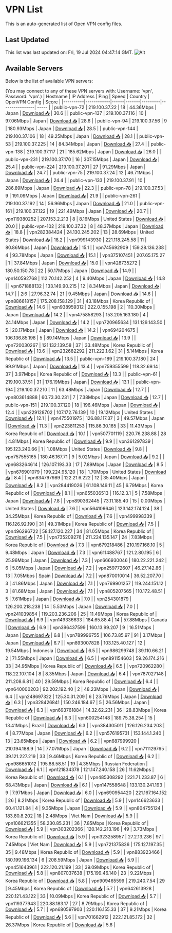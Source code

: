 # VPN List

This is an auto-generated list of Open VPN config files.

## Last Updated

This list was last updated on: Fri, 19 Jul 2024 04:47:14 GMT.
![Alt](https://repobeats.axiom.co/api/embed/186b98318ef1479477931607c1ad7d823f12451f.svg "Repobeats analytics image")

## Available Servers

Below is the list of available VPN servers:

(You may connect to any of these VPN servers with: Username: 'vpn', Password: 'vpn'.)
| Hostname | IP Address | Ping | Speed | Country | OpenVPN Config | Score |
|----------|------------|------|-------|---------|----------------| ----- |
| public-vpn-72 | 219.100.37.22 | 18 | 44.36Mbps | Japan | [Download 📥](./configs/server_0_JP.ovpn) | 30.6 |
| public-vpn-137 | 219.100.37.116 | 10 | 97.06Mbps | Japan | [Download 📥](./configs/server_1_JP.ovpn) | 28.6 |
| public-vpn-94 | 219.100.37.56 | 9 | 180.93Mbps | Japan | [Download 📥](./configs/server_2_JP.ovpn) | 28.5 |
| public-vpn-144 | 219.100.37.106 | 18 | 49.25Mbps | Japan | [Download 📥](./configs/server_3_JP.ovpn) | 28.1 |
| public-vpn-53 | 219.100.37.225 | 14 | 84.34Mbps | Japan | [Download 📥](./configs/server_4_JP.ovpn) | 27.4 |
| public-vpn-138 | 219.100.37.117 | 21 | 185.62Mbps | Japan | [Download 📥](./configs/server_5_JP.ovpn) | 26.0 |
| public-vpn-231 | 219.100.37.170 | 16 | 307.15Mbps | Japan | [Download 📥](./configs/server_6_JP.ovpn) | 25.4 |
| public-vpn-224 | 219.100.37.201 | 27 | 91.29Mbps | Japan | [Download 📥](./configs/server_7_JP.ovpn) | 24.7 |
| public-vpn-75 | 219.100.37.24 | 12 | 46.71Mbps | Japan | [Download 📥](./configs/server_8_JP.ovpn) | 24.4 |
| public-vpn-133 | 219.100.37.91 | 10 | 286.89Mbps | Japan | [Download 📥](./configs/server_9_JP.ovpn) | 22.3 |
| public-vpn-78 | 219.100.37.53 | 9 | 191.09Mbps | Japan | [Download 📥](./configs/server_10_JP.ovpn) | 21.9 |
| public-vpn-261 | 219.100.37.192 | 14 | 56.96Mbps | Japan | [Download 📥](./configs/server_11_JP.ovpn) | 21.0 |
| public-vpn-161 | 219.100.37.122 | 19 | 221.49Mbps | Japan | [Download 📥](./configs/server_12_JP.ovpn) | 20.7 |
| vpn119380252 | 207.153.2.213 | 8 | 8.16Mbps | United States | [Download 📥](./configs/server_13_US.ovpn) | 20.0 |
| public-vpn-102 | 219.100.37.32 | 8 | 48.37Mbps | Japan | [Download 📥](./configs/server_14_JP.ovpn) | 18.8 |
| vpn282384424 | 24.130.245.202 | 13 | 28.69Mbps | United States | [Download 📥](./configs/server_15_US.ovpn) | 18.2 |
| vpn999143930 | 221.118.245.58 | 11 | 80.86Mbps | Japan | [Download 📥](./configs/server_16_JP.ovpn) | 15.1 |
| vpn745692909 | 159.28.136.238 | 4 | 93.78Mbps | Japan | [Download 📥](./configs/server_17_JP.ovpn) | 15.1 |
| vpn375107451 | 207.65.175.27 | 1 | 37.84Mbps | Japan | [Download 📥](./configs/server_18_JP.ovpn) | 15.0 |
| vpn428735272 | 180.50.150.78 | 22 | 50.17Mbps | Japan | [Download 📥](./configs/server_19_JP.ovpn) | 14.9 |
| vpn140592768 | 112.70.142.252 | 4 | 9.40Mbps | Japan | [Download 📥](./configs/server_20_JP.ovpn) | 14.8 |
| vpn671888132 | 133.149.90.215 | 12 | 8.34Mbps | Japan | [Download 📥](./configs/server_21_JP.ovpn) | 14.7 |
| 2i6 | 27.96.32.74 | 21 | 9.45Mbps | Japan | [Download 📥](./configs/server_22_JP.ovpn) | 14.6 |
| vpn886618157 | 175.208.158.129 | 31 | 43.18Mbps | Korea Republic of | [Download 📥](./configs/server_23_KR.ovpn) | 14.6 |
| vpn938959312 | 222.0.155.198 | 2 | 110.30Mbps | Japan | [Download 📥](./configs/server_24_JP.ovpn) | 14.2 |
| vpn475858293 | 153.205.163.180 | 4 | 24.14Mbps | Japan | [Download 📥](./configs/server_25_JP.ovpn) | 14.2 |
| vpn720965634 | 131.129.143.50 | 5 | 20.17Mbps | Japan | [Download 📥](./configs/server_26_JP.ovpn) | 14.2 |
| vpn694204675 | 106.136.85.198 | 5 | 89.14Mbps | Japan | [Download 📥](./configs/server_27_JP.ovpn) | 13.9 |
| vpn720030267 | 121.132.139.58 | 37 | 33.48Mbps | Korea Republic of | [Download 📥](./configs/server_28_KR.ovpn) | 13.6 |
| vpn232682292 | 211.222.1.62 | 31 | 5.14Mbps | Korea Republic of | [Download 📥](./configs/server_29_KR.ovpn) | 13.5 |
| public-vpn-189 | 219.100.37.180 | 24 | 99.91Mbps | Japan | [Download 📥](./configs/server_30_JP.ovpn) | 13.4 |
| vpn759355599 | 118.32.69.14 | 37 | 3.97Mbps | Korea Republic of | [Download 📥](./configs/server_31_KR.ovpn) | 13.3 |
| public-vpn-61 | 219.100.37.51 | 31 | 176.19Mbps | Japan | [Download 📥](./configs/server_32_JP.ovpn) | 13.1 |
| public-vpn-194 | 219.100.37.210 | 11 | 63.48Mbps | Japan | [Download 📥](./configs/server_33_JP.ovpn) | 12.7 |
| vpn803614888 | 60.73.30.231 | 7 | 7.38Mbps | Japan | [Download 📥](./configs/server_34_JP.ovpn) | 12.7 |
| public-vpn-151 | 219.100.37.120 | 18 | 196.46Mbps | Japan | [Download 📥](./configs/server_35_JP.ovpn) | 12.4 |
| vpn229128702 | 107.172.76.139 | 10 | 19.12Mbps | United States | [Download 📥](./configs/server_36_US.ovpn) | 12.1 |
| vpn475501975 | 126.88.117.37 | 3 | 49.57Mbps | Japan | [Download 📥](./configs/server_37_JP.ovpn) | 11.3 |
| vpn223811253 | 115.86.30.165 | 33 | 11.43Mbps | Korea Republic of | [Download 📥](./configs/server_38_KR.ovpn) | 10.1 |
| vpn507701119 | 220.76.238.88 | 28 | 4.81Mbps | Korea Republic of | [Download 📥](./configs/server_39_KR.ovpn) | 9.9 |
| vpn361297839 | 195.123.240.66 | 1 | 1.08Mbps | United States | [Download 📥](./configs/server_40_US.ovpn) | 9.8 |
| vpn757555165 | 180.46.167.71 | 9 | 5.02Mbps | Japan | [Download 📥](./configs/server_41_JP.ovpn) | 9.2 |
| vpn683264614 | 126.107.193.33 | 17 | 7.89Mbps | Japan | [Download 📥](./configs/server_42_JP.ovpn) | 8.5 |
| vpn676901079 | 199.224.95.120 | 18 | 1.70Mbps | United States | [Download 📥](./configs/server_43_US.ovpn) | 8.4 |
| vpn834797989 | 122.21.6.222 | 12 | 35.40Mbps | Japan | [Download 📥](./configs/server_44_JP.ovpn) | 8.2 |
| vpn284419026 | 61.108.149.11 | 45 | 6.79Mbps | Korea Republic of | [Download 📥](./configs/server_45_KR.ovpn) | 8.1 |
| vpn655036513 | 116.12.3.1 | 5 | 7.58Mbps | Japan | [Download 📥](./configs/server_46_JP.ovpn) | 7.8 |
| vpn890362445 | 73.11.185.40 | 15 | 0.00Mbps | United States | [Download 📥](./configs/server_47_US.ovpn) | 7.6 |
| vpn564106646 | 123.142.174.124 | 38 | 34.25Mbps | Korea Republic of | [Download 📥](./configs/server_48_KR.ovpn) | 7.6 |
| vpn499998339 | 116.126.92.190 | 31 | 49.31Mbps | Korea Republic of | [Download 📥](./configs/server_49_KR.ovpn) | 7.5 |
| vpn496296722 | 58.127.120.227 | 34 | 81.05Mbps | Korea Republic of | [Download 📥](./configs/server_50_KR.ovpn) | 7.5 |
| vpn735209276 | 211.224.135.147 | 24 | 7.83Mbps | Korea Republic of | [Download 📥](./configs/server_51_KR.ovpn) | 7.3 |
| vpn679218486 | 210.197.168.10 | 5 | 9.48Mbps | Japan | [Download 📥](./configs/server_52_JP.ovpn) | 7.3 |
| vpn611488767 | 121.2.80.195 | 6 | 25.96Mbps | Japan | [Download 📥](./configs/server_53_JP.ovpn) | 7.3 |
| vpn666930046 | 180.22.221.242 | 6 | 5.05Mbps | Japan | [Download 📥](./configs/server_54_JP.ovpn) | 7.2 |
| vpn259772607 | 46.27.142.86 | 13 | 7.05Mbps | Spain | [Download 📥](./configs/server_55_ES.ovpn) | 7.2 |
| vpn870010014 | 36.52.207.70 | 3 | 41.86Mbps | Japan | [Download 📥](./configs/server_56_JP.ovpn) | 7.1 |
| vpn769901257 | 119.244.151.12 | 3 | 81.68Mbps | Japan | [Download 📥](./configs/server_57_JP.ovpn) | 7.1 |
| vpn805207565 | 110.172.48.51 | 5 | 7.61Mbps | Japan | [Download 📥](./configs/server_58_JP.ovpn) | 7.0 |
| vpn254301879 | 126.200.218.238 | 14 | 5.53Mbps | Japan | [Download 📥](./configs/server_59_JP.ovpn) | 7.0 |
| vpn241039854 | 119.203.236.206 | 25 | 11.49Mbps | Korea Republic of | [Download 📥](./configs/server_60_KR.ovpn) | 6.9 |
| vpn149336633 | 184.65.88.4 | 14 | 57.88Mbps | Canada | [Download 📥](./configs/server_61_CA.ovpn) | 6.9 |
| vpn396437599 | 160.13.99.207 | 9 | 16.51Mbps | Japan | [Download 📥](./configs/server_62_JP.ovpn) | 6.8 |
| vpn789996755 | 106.73.85.97 | 91 | 3.17Mbps | Japan | [Download 📥](./configs/server_63_JP.ovpn) | 6.7 |
| vpn893007828 | 103.125.40.127 | 12 | 19.54Mbps | Indonesia | [Download 📥](./configs/server_64_ID.ovpn) | 6.5 |
| vpn986299748 | 39.110.66.21 | 2 | 71.55Mbps | Japan | [Download 📥](./configs/server_65_JP.ovpn) | 6.5 |
| vpn891154603 | 59.26.174.216 | 33 | 34.95Mbps | Korea Republic of | [Download 📥](./configs/server_66_KR.ovpn) | 6.5 |
| vpn720962280 | 118.22.107.104 | 8 | 8.35Mbps | Japan | [Download 📥](./configs/server_67_JP.ovpn) | 6.4 |
| vpn787027148 | 211.208.6.81 | 40 | 29.59Mbps | Korea Republic of | [Download 📥](./configs/server_68_KR.ovpn) | 6.4 |
| vpn640000203 | 92.202.192.40 | 2 | 48.23Mbps | Japan | [Download 📥](./configs/server_69_JP.ovpn) | 6.4 |
| vpn248697322 | 125.30.31.209 | 6 | 23.76Mbps | Japan | [Download 📥](./configs/server_70_JP.ovpn) | 6.3 |
| vpn328426841 | 150.246.184.67 | 5 | 26.56Mbps | Japan | [Download 📥](./configs/server_71_JP.ovpn) | 6.3 |
| vpn693761884 | 14.32.62.231 | 36 | 28.83Mbps | Korea Republic of | [Download 📥](./configs/server_72_KR.ovpn) | 6.3 |
| vpn600254148 | 189.75.38.254 | 15 | 13.41Mbps | Brazil | [Download 📥](./configs/server_73_BR.ovpn) | 6.3 |
| vpn384305011 | 126.126.234.203 | 4 | 8.77Mbps | Japan | [Download 📥](./configs/server_74_JP.ovpn) | 6.2 |
| vpn576195731 | 153.144.1.240 | 13 | 23.65Mbps | Japan | [Download 📥](./configs/server_75_JP.ovpn) | 6.2 |
| vpn687999920 | 210.194.188.9 | 14 | 77.07Mbps | Japan | [Download 📥](./configs/server_76_JP.ovpn) | 6.2 |
| vpn711129765 | 39.121.227.219 | 33 | 9.46Mbps | Korea Republic of | [Download 📥](./configs/server_77_KR.ovpn) | 6.2 |
| vpn986651012 | 195.88.58.51 | 19 | 4.35Mbps | Russian Federation | [Download 📥](./configs/server_78_RU.ovpn) | 6.1 |
| vpn121834378 | 121.147.240.158 | 26 | 11.62Mbps | Korea Republic of | [Download 📥](./configs/server_79_KR.ovpn) | 6.1 |
| vpn485308292 | 221.71.233.87 | 6 | 68.43Mbps | Japan | [Download 📥](./configs/server_80_JP.ovpn) | 6.1 |
| vpn147558648 | 133.130.241.193 | 9 | 7.97Mbps | Japan | [Download 📥](./configs/server_81_JP.ovpn) | 6.0 |
| vpn690954420 | 221.167.164.152 | 26 | 8.21Mbps | Korea Republic of | [Download 📥](./configs/server_82_KR.ovpn) | 5.9 |
| vpn146623633 | 60.41.121.84 | 4 | 9.35Mbps | Japan | [Download 📥](./configs/server_83_JP.ovpn) | 5.9 |
| vpn804755124 | 183.80.8.202 | 18 | 2.48Mbps | Viet Nam | [Download 📥](./configs/server_84_VN.ovpn) | 5.9 |
| vpn106621355 | 58.230.85.231 | 36 | 7.85Mbps | Korea Republic of | [Download 📥](./configs/server_85_KR.ovpn) | 5.9 |
| vpn303202366 | 120.142.213.196 | 49 | 3.73Mbps | Korea Republic of | [Download 📥](./configs/server_86_KR.ovpn) | 5.9 |
| vpn323258957 | 27.2.13.236 | 97 | 7.45Mbps | Viet Nam | [Download 📥](./configs/server_87_VN.ovpn) | 5.9 |
| vpn721375836 | 175.127.197.35 | 35 | 9.48Mbps | Korea Republic of | [Download 📥](./configs/server_88_KR.ovpn) | 5.9 |
| vpn883923466 | 180.199.196.134 | 6 | 208.59Mbps | Japan | [Download 📥](./configs/server_89_JP.ovpn) | 5.9 |
| vpn451643961 | 222.120.21.199 | 33 | 39.09Mbps | Korea Republic of | [Download 📥](./configs/server_90_KR.ovpn) | 5.8 |
| vpn807037638 | 175.199.46.140 | 23 | 9.22Mbps | Korea Republic of | [Download 📥](./configs/server_91_KR.ovpn) | 5.8 |
| vpn909465599 | 219.240.7.54 | 29 | 9.45Mbps | Korea Republic of | [Download 📥](./configs/server_92_KR.ovpn) | 5.7 |
| vpn642613928 | 220.121.43.122 | 33 | 10.09Mbps | Korea Republic of | [Download 📥](./configs/server_93_KR.ovpn) | 5.7 |
| vpn119377943 | 220.88.183.17 | 27 | 8.79Mbps | Korea Republic of | [Download 📥](./configs/server_94_KR.ovpn) | 5.7 |
| vpn680597903 | 220.116.155.33 | 37 | 9.21Mbps | Korea Republic of | [Download 📥](./configs/server_95_KR.ovpn) | 5.6 |
| vpn701662912 | 222.121.85.172 | 32 | 26.37Mbps | Korea Republic of | [Download 📥](./configs/server_96_KR.ovpn) | 5.6 |
